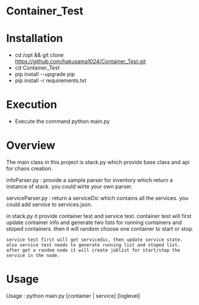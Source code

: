 # Container_Test

# Installation

- cd /opt && git clone https://github.com/hakusama1024/Container_Test.git
- cd Container_Test
- pip install --upgrade pip
- pip install -r requirements.txt

# Execution

- Execute the command python main.py


# Overview 

The main class in this project is stack.py which provide base class and api for chaos creation. 

infoParser.py : provide a sample parser for inventory which return a instance of stack. you could wirte your own parser. 

serviceParser.py : return a serviceDic which contains all the services. you could add service to services.json.

in stack.py it provide container test and service test. 
    container test will first update container info and generate two lists for running containers and stoped containers. 
    then it will random choose one container to start or stop. 

    service test first will get servicedic, then update service state. also service test needs to generate running list and stoped list. 
    after get a random node it will create joblist for start/stop the service in the node. 

# Usage 

Usage : python main.py [container | service] [loglevel]


